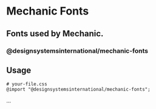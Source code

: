 # Mechanic Fonts

## Fonts used by Mechanic.

### @designsystemsinternational/mechanic-fonts

## Usage

```
# your-file.css
@import "@designsystemsinternational/mechanic-fonts";
```

...

